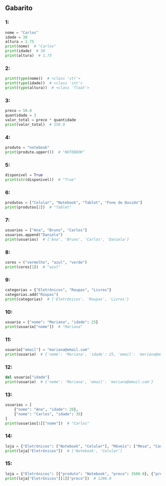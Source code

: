 ## Gabarito

### 1:

```python
nome = "Carlos"
idade = 30
altura = 1.75
print(nome)  # "Carlos"
print(idade)  # 30
print(altura)  # 1.75
```

### 2:

```python
print(type(nome))  # <class 'str'>
print(type(idade))  # <class 'int'>
print(type(altura))  # <class 'float'>
```

### 3:

```python
preco = 50.0
quantidade = 3
valor_total = preco * quantidade
print(valor_total)  # 150.0
```

### 4:

```python
produto = "notebook"
print(produto.upper())  # "NOTEBOOK"
```

### 5:

```python
disponivel = True
print(str(disponivel))  # "True"
```

### 6:

```python
produtos = ["Celular", "Notebook", "Tablet", "Fone de Ouvido"]
print(produtos[2])  # "Tablet"
```

### 7:

```python
usuarios = ["Ana", "Bruno", "Carlos"]
usuarios.append("Daniela")
print(usuarios)  # ['Ana', 'Bruno', 'Carlos', 'Daniela']
```

### 8:

```python
cores = ("vermelho", "azul", "verde")
print(cores[1])  # "azul"
```

### 9:

```python
categorias = {"Eletrônicos", "Roupas", "Livros"}
categorias.add("Roupas")
print(categorias)  # {'Eletrônicos', 'Roupas', 'Livros'}
```

### 10:

```python
usuario = {"nome": "Mariana", "idade": 25}
print(usuario["nome"])  # "Mariana"
```

### 11:

```python
usuario["email"] = "mariana@email.com"
print(usuario)  # {'nome': 'Mariana', 'idade': 25, 'email': 'mariana@email.com'}
```

### 12:

```python
del usuario["idade"]
print(usuario)  # {'nome': 'Mariana', 'email': 'mariana@email.com'}
```

### 13:

```python
usuarios = [
    {"nome": "Ana", "idade": 28},
    {"nome": "Carlos", "idade": 35}
]
print(usuarios[1]["nome"])  # "Carlos"
```

### 14:

```python
loja = {"Eletrônicos": ["Notebook", "Celular"], "Móveis": ["Mesa", "Cadeira"]}
print(loja["Eletrônicos"])  # ['Notebook', 'Celular']
```

### 15:

```python
loja = {"Eletrônicos": [{"produto": "Notebook", "preco": 3500.0}, {"produto": "Celular", "preco": 1200.0}]}
print(loja["Eletrônicos"][1]["preco"])  # 1200.0
```

